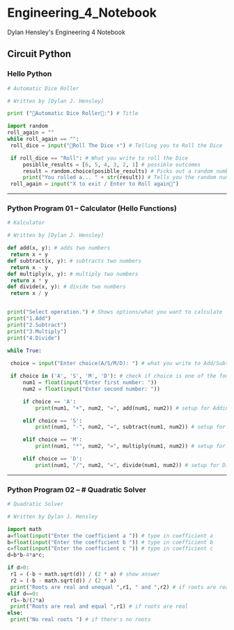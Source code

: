 # Engineering_4_Notebook
Dylan Hensley's Engineering 4 Notebook

## Circuit Python

### Hello Python
   
   ``` python
# Automatic Dice Roller

# Written by [Dylan J. Hensley]

print ("🎲Automatic Dice Roller🎲:") # Title

import random
roll_again = ""
while roll_again == "":
    roll_dice = input("🎲Roll The Dice ⬇") # Telling you to Roll the Dice

    if roll_dice == "Roll": # What you write to roll the Dice
        posiblle_results = [6, 5, 4, 3, 2, 1] # possible outcomes
        result = random.choice(posiblle_results) # Picks out a random number
        print("You rolled a... " + str(result)) # Tells you the random number
    roll_again = input("X to exit / Enter to Roll again🎲")
```
___________________________________________________________________________________________________________________________________________________________________________________

### Python Program 01 – Calculator (Hello Functions)
   
   ``` python
# Kalculator

# Written by [Dylan J. Hensley]
   
def add(x, y): # adds two numbers
    return x + y
def subtract(x, y): # subtracts two numbers
    return x - y
def multiply(x, y): # multiply two numbers
    return x * y
def divide(x, y): # divide two numbers
    return x / y


print("Select operation.") # Shows options/what you want to calculate
print("1.Add")
print("2.Subtract")
print("3.Multiply")
print("4.Divide")

while True:
    
    choice = input("Enter choice(A/S/M/D): ") # what you write to Add/Subtract/Multiply/Divide

    if choice in ('A', 'S', 'M', 'D'): # check if choice is one of the four options
        num1 = float(input("Enter first number: "))
        num2 = float(input("Enter second number: "))

        if choice == 'A':
            print(num1, "+", num2, "=", add(num1, num2)) # setup for Adding

        elif choice == 'S':
            print(num1, "-", num2, "=", subtract(num1, num2)) # setup for subtracting

        elif choice == 'M':
            print(num1, "*", num2, "=", multiply(num1, num2)) # setup for multiplying

        elif choice == 'D':
            print(num1, "/", num2, "=", divide(num1, num2)) # setup for Dividing 
```
_________________________________________________________________________________________________________________________________________________________________________________

### Python Program 02 – # Quadratic Solver

   ``` python
# Quadratic Solver

# Written by Dylan J. Hensley 

import math
a=float(input("Enter the coefficient a ")) # type in coefficient a
b=float(input("Enter the coefficient b ")) # type in coefficient b
c=float(input("Enter the coefficient c ")) # type in coefficient c
d=b*b-4*a*c;

if d>0:
    r1 = (-b + math.sqrt(d)) / (2 * a) # show answer
    r2 = (-b - math.sqrt(d)) / (2 * a)
    print("Roots are real and unequal ",r1, " and ",r2) # if roots are real and unequal
elif d==0:
    r1=-b/(2*a)
    print("Roots are real and equal ",r1) # if roots are real
else:
    print("No real roots ") # if there's no roots

```
